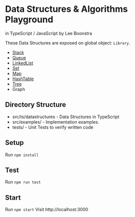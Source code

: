 # Data Structures & Algorithms Playground
in TypeScript / JavaScript by Lee Boonstra

These Data Structures are exposed on global object: `Library`.

* [Stack](https://github.com/savelee/js-datastructures-algorithms/blob/master/src/ts/datastructures/Stack.ts)
* [Queue](https://github.com/savelee/js-datastructures-algorithms/blob/master/src/ts/datastructures/Queue.ts)
* [LinkedList](https://github.com/savelee/js-datastructures-algorithms/blob/master/src/ts/datastructures/LinkedList.ts)
* [Set](https://github.com/savelee/js-datastructures-algorithms/blob/master/src/ts/datastructures/Set.ts)
* [Map](https://github.com/savelee/js-datastructures-algorithms/blob/master/src/ts/datastructures/Map.ts)
* [HashTable](https://github.com/savelee/js-datastructures-algorithms/blob/master/src/ts/datastructures/HashTable.ts)
* [Tree](https://github.com/savelee/js-datastructures-algorithms/blob/master/src/ts/datastructures/Tree.ts)
* Graph

## Directory Structure

* src/ts/datastructures - Data Structures in TypeScript
* src/examples/ - Implementation examples. 
* tests/ - Unit Tests to verify written code

## Setup

Run `npm install`

## Test

Run `npm run test`

## Start

Run `npm start`
Visit http://localhost:3000



